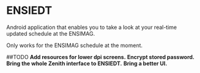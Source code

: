 # ENSIEDT
Android application that enables you to take a look at your real-time updated schedule at the ENSIMAG.

Only works for the ENSIMAG schedule at the moment.

##TODO
**Add resources for lower dpi screens.**
**Encrypt stored password.**
**Bring the whole Zenith interface to ENSIEDT.**
**Bring a better UI.**
